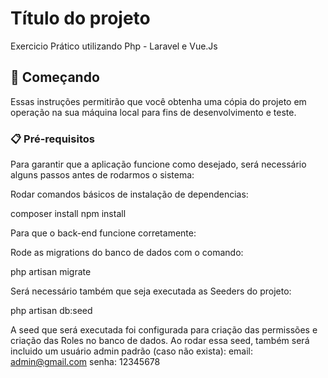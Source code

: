 # Título do projeto

Exercicio Prático utilizando Php - Laravel e Vue.Js

## 🚀 Começando

Essas instruções permitirão que você obtenha uma cópia do projeto em operação na sua máquina local para fins de desenvolvimento e teste.


### 📋 Pré-requisitos

Para garantir que a aplicação funcione como desejado, será necessário alguns passos antes de rodarmos o sistema:

Rodar comandos básicos de instalação de dependencias:

composer install
npm install

Para que o back-end funcione corretamente:

Rode as migrations do banco de dados com o comando:

php artisan migrate

Será necessário também que seja executada as Seeders do projeto:

php artisan db:seed

A seed que será executada foi configurada para criação das permissões e criação das Roles no banco de dados. Ao rodar essa seed, também será incluido um usuário admin padrão (caso não exista):
email: admin@gmail.com
senha: 12345678



